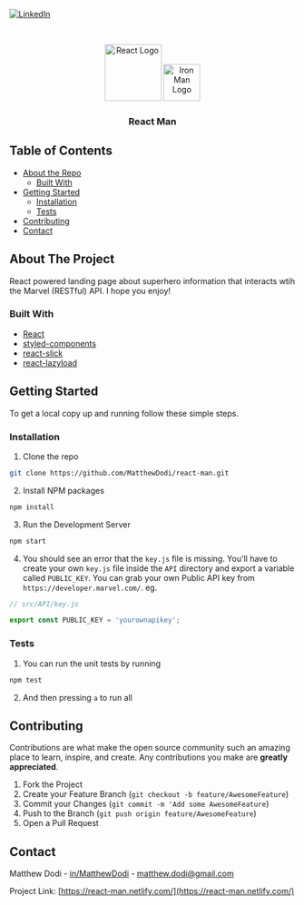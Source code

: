 [![LinkedIn][linkedin-shield]][linkedin-url]

<!-- PROJECT LOGO -->
<br />
<p align="center">
    <img src="https://cdn4.iconfinder.com/data/icons/logos-3/600/React.js_logo-512.png" alt="React Logo" width="100">
    <img src="https://enterpriseengineeringnetwork.org/images/iron-man-logo-png-9.png" alt="Iron Man Logo" width="65">

  <h3 align="center">React Man</h3>
</p>

<!-- TABLE OF CONTENTS -->

## Table of Contents

- [About the Repo](#about-the-project)
  - [Built With](#built-with)
- [Getting Started](#getting-started)
  - [Installation](#installation)
  - [Tests](#tests)
- [Contributing](#contributing)
- [Contact](#contact)

<!-- ABOUT THE PROJECT -->

## About The Project

React powered landing page about superhero information that interacts wtih the Marvel (RESTful) API. I hope you enjoy!

### Built With

- [React](https://reactjs.org/)
- [styled-components](https://www.styled-components.com/)
- [react-slick](https://github.com/akiran/react-slick)
- [react-lazyload](https://github.com/twobin/react-lazyload)

<!-- GETTING STARTED -->

## Getting Started

To get a local copy up and running follow these simple steps.

### Installation

1. Clone the repo

```sh
git clone https://github.com/MatthewDodi/react-man.git
```

2. Install NPM packages

```sh
npm install
```

3. Run the Development Server

```sh
npm start
```

4. You should see an error that the `key.js` file is missing. You'll have to create your own `key.js` file inside the `API` directory and export a variable called `PUBLIC_KEY`. You can grab your own Public API key from `https://developer.marvel.com/`. eg.

```js
// src/API/key.js

export const PUBLIC_KEY = 'yourownapikey';
```

### Tests

1. You can run the unit tests by running

```sh
npm test
```

2. And then pressing `a` to run all

<!-- CONTRIBUTING -->

## Contributing

Contributions are what make the open source community such an amazing place to learn, inspire, and create. Any contributions you make are **greatly appreciated**.

1. Fork the Project
2. Create your Feature Branch (`git checkout -b feature/AwesomeFeature`)
3. Commit your Changes (`git commit -m 'Add some AwesomeFeature`)
4. Push to the Branch (`git push origin feature/AwesomeFeature`)
5. Open a Pull Request

<!-- CONTACT -->

## Contact

Matthew Dodi - [in/MatthewDodi](https://linkedin.com/in/MatthewDodi) - matthew.dodi@gmail.com

Project Link: [https://react-man.netlify.com/](https://react-man.netlify.com/)

<!-- MARKDOWN LINKS & IMAGES -->

[linkedin-shield]: https://img.shields.io/badge/-LinkedIn-black.svg?style=flat-square&logo=linkedin&colorB=555
[linkedin-url]: https://linkedin.com/in/MatthewDodi
